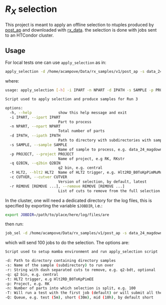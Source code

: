 # $R_X$ selection

This project is meant to apply an offline selection to ntuples produced by
[post_ap](https://github.com/acampove/post_ap/tree/main/src/post_ap_scripts)
and downloaded with
[rx_data](https://github.com/acampove/rx_data).
the selection is done with jobs sent to an HTCondor cluster.

## Usage

For local tests one can use `apply_selection` as in:

```bash
apply_selection -d /home/acampove/Data/rx_samples/v1/post_ap -s data_24_magdown_24c2 -r q2 bdt -q central -t Hlt2RD_B0ToKpPimMuMu -p RK -i 0 -n 900
```

where:

```bash
usage: apply_selection [-h] -i IPART -n NPART -d IPATH -s SAMPLE -p PROJECT -q Q2BIN -t HLT2 [-c CUTVER] [-r REMOVE [REMOVE ...]]

Script used to apply selection and produce samples for Run 3

options:
  -h, --help            show this help message and exit
  -i IPART, --ipart IPART
                        Part to process
  -n NPART, --npart NPART
                        Total number of parts
  -d IPATH, --ipath IPATH
                        Path to directory with subdirectories with samples
  -s SAMPLE, --sample SAMPLE
                        Name of sample to process, e.g. data_24_magdown_24c2
  -p PROJECT, --project PROJECT
                        Name of project, e.g RK, RKstr
  -q Q2BIN, --q2bin Q2BIN
                        q2 bin, e.g. central
  -t HLT2, --hlt2 HLT2  Name of HLT2 trigger, e.g. Hlt2RD_B0ToKpPimMuMu
  -c CUTVER, --cutver CUTVER
                        Version of selection, by default, latest
  -r REMOVE [REMOVE ...], --remove REMOVE [REMOVE ...]
                        List of cuts to remove from the full selection
```

In the cluster, one will need a dedicated directory for the log files, this is specified by exporting the variable `$JOBDIR`, i.e.:

```bash
export JOBDIR=/path/to/place/here/log/files/are
```

then run:

```bash
job_sel -d /home/acampove/Data/rx_samples/v1/post_ap -s data_24_magdown_24c2 -q central -t Hlt2RD_B0ToKpPimMuMu -p RK -n 100 -r q2-bdt
```

which will send 100 jobs to do the selection. The options are:

```bash
Script used to setup mamba environment and run apply_selection script

-d: Path to directory containing directory samples
-s: Name of the sample (subdirectory) to run over
-r: String with dash separated cuts to remove, e.g. q2-bdt, optional
-q: q2 bin, e.g. central
-t: HLT2 trigger, e.g Hlt2RD_B0ToKpPimEE
-p: Project, e.g. RK
-n: Number of parts into which selection is split, e.g. 100
-T: Will run a test with the first job (default) or will submit all the jobs
-Q: Queue, e.g. test (5m), short (30m), mid (10h), by default short
```

